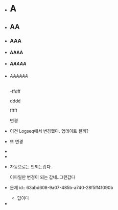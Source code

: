 - # A
- ## AA
- ### AAA
- #### AAAA
- ##### AAAAA
- ###### AAAAAA
  -ffdff
  
  dddd
  
  fffff
  
  변경
- 이건 Logseq에서 변경했다. 업데이트 될까?
- 또 변경
-
-
- 자동으로는 안되는갑다.
  
  이파일만 변경이 되는 갑네..그런갑다
- 문제
  id:: 63abd608-9a07-485b-a740-28f5ff41090b
	- 답이다
-